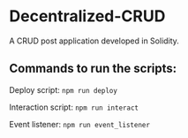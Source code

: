 # Decentralized-CRUD
A CRUD post application developed in Solidity.

## Commands to run the scripts:

Deploy script: `npm run deploy`

Interaction script: `npm run interact`

Event listener: `npm run event_listener`